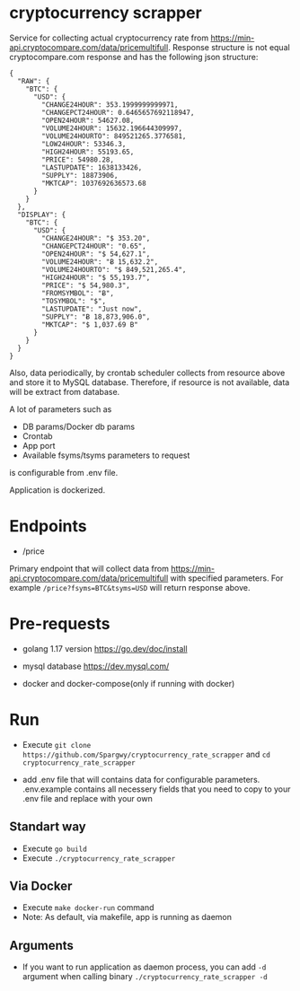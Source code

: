 # cryptocurrency scrapper

Service for collecting actual cryptocurrency rate from https://min-api.cryptocompare.com/data/pricemultifull.
Response structure is not equal cryptocompare.com response and has the following json structure:
```
{
  "RAW": {
    "BTC": {
      "USD": {
        "CHANGE24HOUR": 353.1999999999971,
        "CHANGEPCT24HOUR": 0.6465657692118947,
        "OPEN24HOUR": 54627.08,
        "VOLUME24HOUR": 15632.196644309997,
        "VOLUME24HOURTO": 849521265.3776581,
        "LOW24HOUR": 53346.3,
        "HIGH24HOUR": 55193.65,
        "PRICE": 54980.28,
        "LASTUPDATE": 1638133426,
        "SUPPLY": 18873906,
        "MKTCAP": 1037692636573.68
      }
    }
  },
  "DISPLAY": {
    "BTC": {
      "USD": {
        "CHANGE24HOUR": "$ 353.20",
        "CHANGEPCT24HOUR": "0.65",
        "OPEN24HOUR": "$ 54,627.1",
        "VOLUME24HOUR": "Ƀ 15,632.2",
        "VOLUME24HOURTO": "$ 849,521,265.4",
        "HIGH24HOUR": "$ 55,193.7",
        "PRICE": "$ 54,980.3",
        "FROMSYMBOL": "Ƀ",
        "TOSYMBOL": "$",
        "LASTUPDATE": "Just now",
        "SUPPLY": "Ƀ 18,873,906.0",
        "MKTCAP": "$ 1,037.69 B"
      }
    }
  }
}
```
Also, data periodically, by crontab scheduler collects from resource above and store it to MySQL database. Therefore, if resource is not available, data will be extract from database.

A lot of parameters such as
- DB params/Docker db params
- Crontab
- App port
- Available fsyms/tsyms parameters to request

is configurable from .env file.

Application is dockerized.

# Endpoints
- /price 

Primary endpoint that will collect data from https://min-api.cryptocompare.com/data/pricemultifull with specified parameters.
For example ```/price?fsyms=BTC&tsyms=USD``` will return response above.

# Pre-requests
- golang 1.17 version https://go.dev/doc/install
- mysql database https://dev.mysql.com/

- docker and docker-compose(only if running with docker)


# Run
- Execute ```git clone https://github.com/Spargwy/cryptocurrency_rate_scrapper```
and ```cd cryptocurrency_rate_scrapper```


- add .env file that will contains data for configurable parameters. .env.example contains all necessery fields that you need to copy to your .env file and replace with your own

## Standart way
- Execute ```go build ```
- Execute ```./cryptocurrency_rate_scrapper```

## Via Docker
- Execute ```make docker-run``` command
- Note: As default, via makefile, app is running as daemon

## Arguments
- If you want to run application as daemon process, you can add `-d` argument when calling binary `./cryptocurrency_rate_scrapper -d`